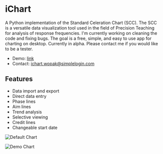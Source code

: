 # iChart

A Python implementation of the Standard Celeration Chart (SCC). The SCC is a versatile data visualization tool used in the field of Precision Teaching for analysis of response frequencies. I'm currently working on cleaning the code and fixing bugs. The goal is a free, simple, and easy to use app for charting on desktop. Currently in alpha. Please contact me if you would like to be a tester.

- Demo: [link](https://youtu.be/zUWMUojPork)
- Contact: ichart.wopak@simplelogin.com

## Features
- Data import and export
- Direct data entry
- Phase lines
- Aim lines
- Trend analysis
- Selective viewing
- Credit lines
- Changeable start date

![Default Chart](https://github.com/SJV-S/iChart/blob/main/default_home.png "Default Chart")

![Demo Chart](https://github.com/SJV-S/iChart/blob/main/demo_chart.png?raw=true "Demo Chart")

